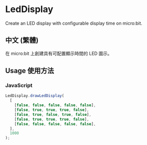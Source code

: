 # LedDisplay

Create an LED display with configurable display time on micro:bit.

## 中文 (繁體)

在 micro:bit 上創建具有可配置顯示時間的 LED 圖示。

## Usage 使用方法

### JavaScript

```typescript
LedDisplay.drawLedDisplay(
  [
    [false, false, false, false, false],
    [false, true, true, true, false],
    [false, true, false, true, false],
    [false, true, true, true, false],
    [false, false, false, false, false],
  ],
  1000
);
```
